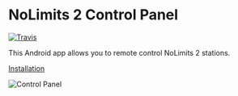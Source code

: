 # NoLimits 2 Control Panel

[![Travis](https://img.shields.io/travis/JackDn/NL2App.svg?style=flat-square)](https://travis-ci.org/JackDn/NL2App)

This Android app allows you to remote control NoLimits 2 stations.

[Installation](https://github.com/JackDn/NL2App/wiki/Installation)

![Control Panel](http://vps213640.ovh.net/nl2panel.png)
